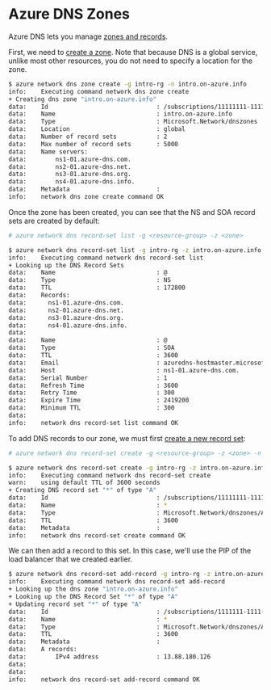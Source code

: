 Azure DNS Zones
===============
Azure DNS lets you manage [zones and records](https://docs.microsoft.com/en-us/azure/dns/dns-zones-records).

First, we need to [create a zone](https://docs.microsoft.com/en-us/azure/dns/dns-getstarted-create-dnszone-cli).  Note that because DNS is a global service, 
unlike most other resources, you do not need to specify a location for the zone.

```bash
$ azure network dns zone create -g intro-rg -n intro.on-azure.info
info:    Executing command network dns zone create
+ Creating dns zone "intro.on-azure.info"                                      
data:    Id                              : /subscriptions/11111111-1111-1111-1111-111111111111/resourceGroups/intro-rg/providers/Microsoft.Network/dnszones/intro.on-azure.info
data:    Name                            : intro.on-azure.info
data:    Type                            : Microsoft.Network/dnszones
data:    Location                        : global
data:    Number of record sets           : 2
data:    Max number of record sets       : 5000
data:    Name servers:
data:        ns1-01.azure-dns.com.
data:        ns2-01.azure-dns.net.
data:        ns3-01.azure-dns.org.
data:        ns4-01.azure-dns.info.
data:    Metadata                        : 
info:    network dns zone create command OK
```

Once the zone has been created, you can see that the NS and SOA record sets
are created by default:

```bash
# azure network dns record-set list -g <resource-group> -z <zone>

$ azure network dns record-set list -g intro-rg -z intro.on-azure.info
info:    Executing command network dns record-set list
+ Looking up the DNS Record Sets                                               
data:    Name                            : @
data:    Type                            : NS
data:    TTL                             : 172800
data:    Records:
data:      ns1-01.azure-dns.com.
data:      ns2-01.azure-dns.net.
data:      ns3-01.azure-dns.org.
data:      ns4-01.azure-dns.info.
data:     
data:    Name                            : @
data:    Type                            : SOA
data:    TTL                             : 3600
data:    Email                           : azuredns-hostmaster.microsoft.com
data:    Host                            : ns1-01.azure-dns.com.
data:    Serial Number                   : 1
data:    Refresh Time                    : 3600
data:    Retry Time                      : 300
data:    Expire Time                     : 2419200
data:    Minimum TTL                     : 300
data:     
info:    network dns record-set list command OK
```

To add DNS records to our zone, we must first [create a new record set](https://docs.microsoft.com/en-us/azure/dns/dns-getstarted-create-recordset-cli):

```bash
# azure network dns record-set create -g <resource-group> -z <zone> -n <dns-name> -y <record-type>

$ azure network dns record-set create -g intro-rg -z intro.on-azure.info -n "*" -y A
info:    Executing command network dns record-set create
warn:    using default TTL of 3600 seconds
+ Creating DNS record set "*" of type "A"                                      
data:    Id                              : /subscriptions/11111111-1111-1111-1111-111111111111/resourceGroups/intro-rg/providers/Microsoft.Network/dnszones/intro.on-azure.info/A/*
data:    Name                            : *
data:    Type                            : Microsoft.Network/dnszones/A
data:    TTL                             : 3600
data:    Metadata                        : 
info:    network dns record-set create command OK
```

We can then add a record to this set.  In this case, we'll use the PIP of 
the load balancer that we created earlier.

```bash
$ azure network dns record-set add-record -g intro-rg -z intro.on-azure.info -n "*" -y A -a 13.88.180.126
info:    Executing command network dns record-set add-record
+ Looking up the dns zone "intro.on-azure.info"                                
+ Looking up the DNS Record Set "*" of type "A"                                
+ Updating record set "*" of type "A"                                          
data:    Id                              : /subscriptions/1111111-1111-1111-1111-111111111111/resourceGroups/intro-rg/providers/Microsoft.Network/dnszones/intro.on-azure.info/A/*
data:    Name                            : *
data:    Type                            : Microsoft.Network/dnszones/A
data:    TTL                             : 3600
data:    Metadata                        : 
data:    A records:
data:        IPv4 address                : 13.88.180.126
data:     
data:     
info:    network dns record-set add-record command OK
```
